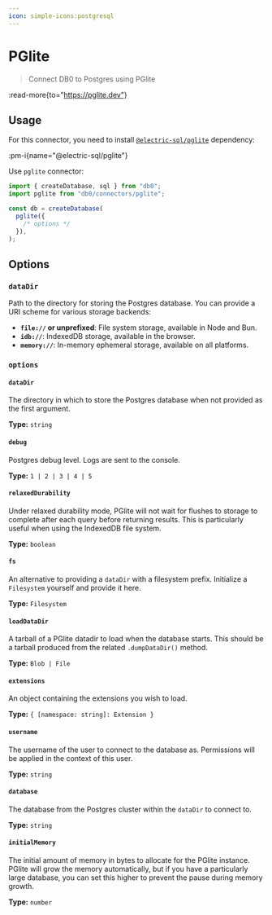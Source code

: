 ```yaml
---
icon: simple-icons:postgresql
---
```


# PGlite

> Connect DB0 to Postgres using PGlite

:read-more{to="https://pglite.dev"}

## Usage

For this connector, you need to install [`@electric-sql/pglite`](https://www.npmjs.com/package/@electric-sql/pglite) dependency:

:pm-i{name="@electric-sql/pglite"}

Use `pglite` connector:

```js
import { createDatabase, sql } from "db0";
import pglite from "db0/connectors/pglite";

const db = createDatabase(
  pglite({
    /* options */
  }),
);
```

<!-- copy from https://pglite.dev/docs/api#main-constructor -->
## Options

### `dataDir`

Path to the directory for storing the Postgres database. You can provide a URI scheme for various storage backends:

- **`file://` or unprefixed**: File system storage, available in Node and Bun.
- **`idb://`**: IndexedDB storage, available in the browser.
- **`memory://`**: In-memory ephemeral storage, available on all platforms.

### `options`

#### `dataDir`

The directory in which to store the Postgres database when not provided as the first argument.

**Type:** `string`

#### `debug`

Postgres debug level. Logs are sent to the console.

**Type:** `1 | 2 | 3 | 4 | 5`

#### `relaxedDurability`

Under relaxed durability mode, PGlite will not wait for flushes to storage to complete after each query before returning results. This is particularly useful when using the IndexedDB file system.

**Type:** `boolean`

#### `fs`

An alternative to providing a `dataDir` with a filesystem prefix. Initialize a `Filesystem` yourself and provide it here.

**Type:** `Filesystem`

#### `loadDataDir`

A tarball of a PGlite datadir to load when the database starts. This should be a tarball produced from the related `.dumpDataDir()` method.

**Type:** `Blob | File`

#### `extensions`

An object containing the extensions you wish to load.

**Type:** `{ [namespace: string]: Extension }`

#### `username`

The username of the user to connect to the database as. Permissions will be applied in the context of this user.

**Type:** `string`

#### `database`

The database from the Postgres cluster within the `dataDir` to connect to.

**Type:** `string`

#### `initialMemory`

The initial amount of memory in bytes to allocate for the PGlite instance. PGlite will grow the memory automatically, but if you have a particularly large database, you can set this higher to prevent the pause during memory growth.

**Type:** `number`